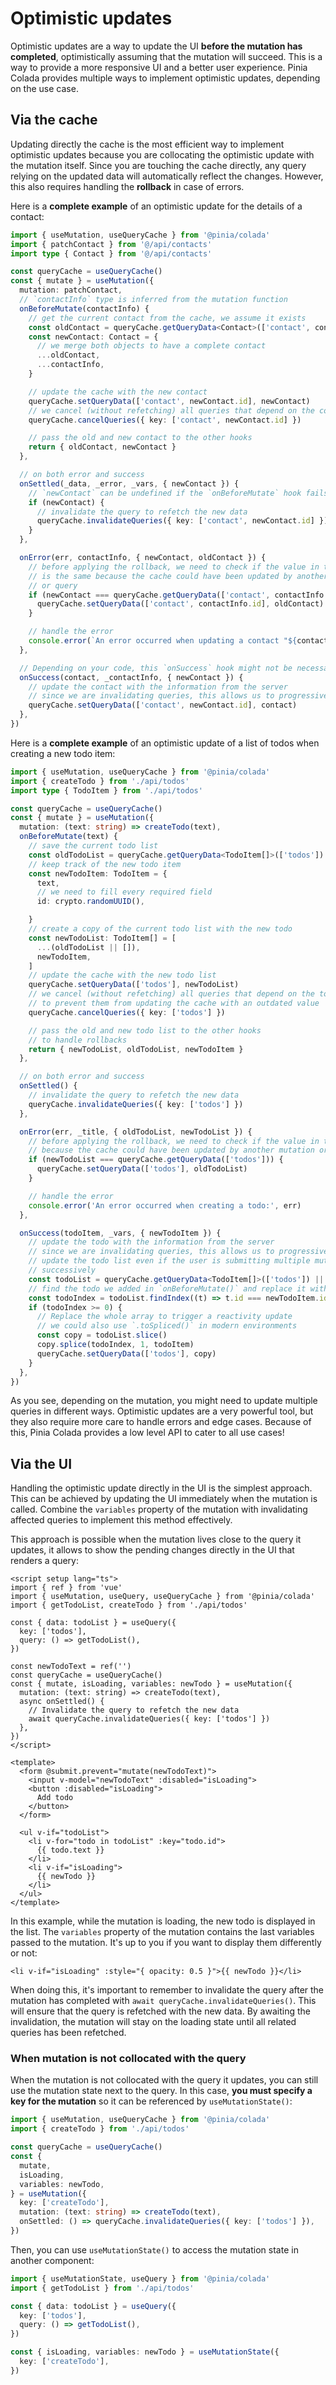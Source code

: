 # Optimistic updates

Optimistic updates are a way to update the UI **before the mutation has completed**, optimistically assuming that the mutation will succeed. This is a way to provide a more responsive UI and a better user experience. Pinia Colada provides multiple ways to implement optimistic updates, depending on the use case.

## Via the cache

Updating directly the cache is the most efficient way to implement optimistic updates because you are collocating the optimistic update with the mutation itself. Since you are touching the cache directly, any query relying on the updated data will automatically reflect the changes. However, this also requires handling the **rollback** in case of errors.

Here is a **complete example** of an optimistic update for the details of a contact:

```ts twoslash
import { useMutation, useQueryCache } from '@pinia/colada'
import { patchContact } from '@/api/contacts'
import type { Contact } from '@/api/contacts'

const queryCache = useQueryCache()
const { mutate } = useMutation({
  mutation: patchContact,
  // `contactInfo` type is inferred from the mutation function
  onBeforeMutate(contactInfo) {
    // get the current contact from the cache, we assume it exists
    const oldContact = queryCache.getQueryData<Contact>(['contact', contactInfo.id])!
    const newContact: Contact = {
      // we merge both objects to have a complete contact
      ...oldContact,
      ...contactInfo,
    }

    // update the cache with the new contact
    queryCache.setQueryData(['contact', newContact.id], newContact)
    // we cancel (without refetching) all queries that depend on the contact
    queryCache.cancelQueries({ key: ['contact', newContact.id] })

    // pass the old and new contact to the other hooks
    return { oldContact, newContact }
  },

  // on both error and success
  onSettled(_data, _error, _vars, { newContact }) {
    // `newContact` can be undefined if the `onBeforeMutate` hook fails
    if (newContact) {
      // invalidate the query to refetch the new data
      queryCache.invalidateQueries({ key: ['contact', newContact.id] })
    }
  },

  onError(err, contactInfo, { newContact, oldContact }) {
    // before applying the rollback, we need to check if the value in the cache
    // is the same because the cache could have been updated by another mutation
    // or query
    if (newContact === queryCache.getQueryData(['contact', contactInfo.id])) {
      queryCache.setQueryData(['contact', contactInfo.id], oldContact)
    }

    // handle the error
    console.error(`An error occurred when updating a contact "${contactInfo.id}"`, err)
  },

  // Depending on your code, this `onSuccess` hook might not be necessary
  onSuccess(contact, _contactInfo, { newContact }) {
    // update the contact with the information from the server
    // since we are invalidating queries, this allows us to progressively
    queryCache.setQueryData(['contact', newContact.id], contact)
  },
})
```

Here is a **complete example** of an optimistic update of a list of todos when creating a new todo item:

```ts twoslash
import { useMutation, useQueryCache } from '@pinia/colada'
import { createTodo } from './api/todos'
import type { TodoItem } from './api/todos'

const queryCache = useQueryCache()
const { mutate } = useMutation({
  mutation: (text: string) => createTodo(text),
  onBeforeMutate(text) {
    // save the current todo list
    const oldTodoList = queryCache.getQueryData<TodoItem[]>(['todos'])
    // keep track of the new todo item
    const newTodoItem: TodoItem = {
      text,
      // we need to fill every required field
      id: crypto.randomUUID(),

    }
    // create a copy of the current todo list with the new todo
    const newTodoList: TodoItem[] = [
      ...(oldTodoList || []),
      newTodoItem,
    ]
    // update the cache with the new todo list
    queryCache.setQueryData(['todos'], newTodoList)
    // we cancel (without refetching) all queries that depend on the todo list
    // to prevent them from updating the cache with an outdated value
    queryCache.cancelQueries({ key: ['todos'] })

    // pass the old and new todo list to the other hooks
    // to handle rollbacks
    return { newTodoList, oldTodoList, newTodoItem }
  },

  // on both error and success
  onSettled() {
    // invalidate the query to refetch the new data
    queryCache.invalidateQueries({ key: ['todos'] })
  },

  onError(err, _title, { oldTodoList, newTodoList }) {
    // before applying the rollback, we need to check if the value in the cache is the same
    // because the cache could have been updated by another mutation or query
    if (newTodoList === queryCache.getQueryData(['todos'])) {
      queryCache.setQueryData(['todos'], oldTodoList)
    }

    // handle the error
    console.error('An error occurred when creating a todo:', err)
  },

  onSuccess(todoItem, _vars, { newTodoItem }) {
    // update the todo with the information from the server
    // since we are invalidating queries, this allows us to progressively
    // update the todo list even if the user is submitting multiple mutations
    // successively
    const todoList = queryCache.getQueryData<TodoItem[]>(['todos']) || []
    // find the todo we added in `onBeforeMutate()` and replace it with the one from the server
    const todoIndex = todoList.findIndex((t) => t.id === newTodoItem.id)
    if (todoIndex >= 0) {
      // Replace the whole array to trigger a reactivity update
      // we could also use `.toSpliced()` in modern environments
      const copy = todoList.slice()
      copy.splice(todoIndex, 1, todoItem)
      queryCache.setQueryData(['todos'], copy)
    }
  },
})
```

As you see, depending on the mutation, you might need to update multiple queries in different ways. Optimistic updates are a very powerful tool, but they also require more care to handle errors and edge cases. Because of this, Pinia Colada provides a low level API to cater to all use cases!

## Via the UI

Handling the optimistic update directly in the UI is the simplest approach. This can be achieved by updating the UI immediately when the mutation is called. Combine the `variables` property of the mutation with invalidating affected queries to implement this method effectively.

This approach is possible when the mutation lives close to the query it updates, it allows to show the pending changes directly in the UI that renders a query:

```vue{12-18,33-35} twoslash
<script setup lang="ts">
import { ref } from 'vue'
import { useMutation, useQuery, useQueryCache } from '@pinia/colada'
import { getTodoList, createTodo } from './api/todos'

const { data: todoList } = useQuery({
  key: ['todos'],
  query: () => getTodoList(),
})

const newTodoText = ref('')
const queryCache = useQueryCache()
const { mutate, isLoading, variables: newTodo } = useMutation({
  mutation: (text: string) => createTodo(text),
  async onSettled() {
    // Invalidate the query to refetch the new data
    await queryCache.invalidateQueries({ key: ['todos'] })
  },
})
</script>

<template>
  <form @submit.prevent="mutate(newTodoText)">
    <input v-model="newTodoText" :disabled="isLoading">
    <button :disabled="isLoading">
      Add todo
    </button>
  </form>

  <ul v-if="todoList">
    <li v-for="todo in todoList" :key="todo.id">
      {{ todo.text }}
    </li>
    <li v-if="isLoading">
      {{ newTodo }}
    </li>
  </ul>
</template>
```

In this example, while the mutation is loading, the new todo is displayed in the list. The `variables` property of the mutation contains the last variables passed to the mutation. It's up to you if you want to display them differently or not:

```vue-html
<li v-if="isLoading" :style="{ opacity: 0.5 }">{{ newTodo }}</li>
```

When doing this, it's important to remember to invalidate the query after the mutation has completed with `await queryCache.invalidateQueries()`. This will ensure that the query is refetched with the new data. By awaiting the invalidation, the mutation will stay on the loading state until all related queries has been refetched.

### When mutation is not collocated with the query

When the mutation is not collocated with the query it updates, you can still use the mutation state next to the query. In this case, **you must specify a key for the mutation** so it can be referenced by `useMutationState()`:

```ts twoslash
import { useMutation, useQueryCache } from '@pinia/colada'
import { createTodo } from './api/todos'

const queryCache = useQueryCache()
const {
  mutate,
  isLoading,
  variables: newTodo,
} = useMutation({
  key: ['createTodo'],
  mutation: (text: string) => createTodo(text),
  onSettled: () => queryCache.invalidateQueries({ key: ['todos'] }),
})
```

Then, you can use `useMutationState()` to access the mutation state in another component:

```ts
import { useMutationState, useQuery } from '@pinia/colada'
import { getTodoList } from './api/todos'

const { data: todoList } = useQuery({
  key: ['todos'],
  query: () => getTodoList(),
})

const { isLoading, variables: newTodo } = useMutationState({
  key: ['createTodo'],
})
```
